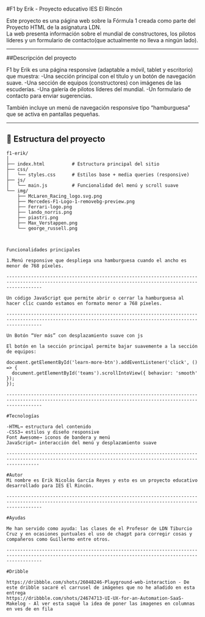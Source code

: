 #F1 by Erik - Proyecto educativo IES El Rincón

Este proyecto es una página web sobre la Fórmula 1 creada como parte del Proyecto HTML de la asignatura LDN.  
La web presenta información sobre el mundial de constructores, los pilotos líderes y un formulario de contacto(que actualmente no lleva a ningún lado).

---

##Descripción del proyecto

F1 by Erik es una página responsive (adaptable a móvil, tablet y escritorio) que muestra:
-Una sección principal con el título y un botón de navegación suave.
-Una sección de equipos (constructores) con imágenes de las escuderías.
-Una galería de pilotos líderes del mundial.
-Un formulario de contacto para enviar sugerencias.

También incluye un menú de navegación responsive tipo “hamburguesa” que se activa en pantallas pequeñas.

---

## 🧩 Estructura del proyecto

```
f1-erik/
│
├── index.html          # Estructura principal del sitio
├── css/
│   └── styles.css      # Estilos base + media queries (responsive)
├── js/
│   └── main.js         # Funcionalidad del menú y scroll suave
└── img/
    ├── McLaren_Racing_logo.svg.png
    ├── Mercedes-F1-Logo-1-removebg-preview.png
    ├── Ferrari-logo.png
    ├── lando_norris.png
    ├── piastri.png
    ├── Max_Verstappen.png
    └── george_russell.png



Funcionalidades principales

1.Menú responsive que despliega una hamburguesa cuando el ancho es menor de 768 píxeles.

---------------------------------------------------------------------------------------------------------------------------------------------------------

Un código JavaScript que permite abrir o cerrar la hamburguesa al hacer clic cuando estamos en formato menor a 768 píxeles.

---------------------------------------------------------------------------------------------------------------------------------------------------------

Un Botón “Ver más” con desplazamiento suave con js

El botón en la sección principal permite bajar suavemente a la sección de equipos:

document.getElementById('learn-more-btn').addEventListener('click', () => {
  document.getElementById('teams').scrollIntoView({ behavior: 'smooth' });
});

---------------------------------------------------------------------------------------------------------------------------------------------------------

#Tecnologías 

-HTML→ estructura del contenido  
-CSS3→ estilos y diseño responsive 
Font Awesome→ iconos de bandera y menú  
JavaScript→ interacción del menú y desplazamiento suave

--------------------------------------------------------------------------------------------------------------------------------------------------------

#Autor
Mi nombre es Erik Nicolás García Reyes y esto es un proyecto educativo desarrollado para IES El Rincón.

---------------------------------------------------------------------------------------------------------------------------------------------------------

#Ayudas

Me han servido como ayuda: las clases de el Profesor de LDN Tiburcio Cruz y en ocasiones puntuales el uso de chagpt para corregir cosas y compañeros como Guillermo entre otros.

---------------------------------------------------------------------------------------------------------------------------------------------------------

#Dribble 

https://dribbble.com/shots/26048246-Playground-web-interaction - De este dribble sacaré el carrusel de imágenes que no he añadido en esta entrega
https://dribbble.com/shots/24674713-UI-UX-for-an-Automation-SaaS-Makelog - Al ver esta saqué la idea de poner las imagenes en columnas en ves de en fila
